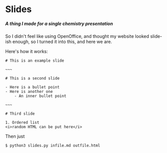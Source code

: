 # Slides

##### A thing I made for a single chemistry presentation

So I didn't feel like using OpenOffice, and thought my website looked slide-ish enough, so I turned it into this, and here we are.

Here's how it works:
```
# This is an example slide

~~~

# This is a second slide

- Here is a bullet point
- Here is another one
	- An inner bullet point

~~~

# Third slide

1. Ordered list
<i>random HTML can be put here</i>
```

Then just
```
$ python3 slides.py infile.md outfile.html